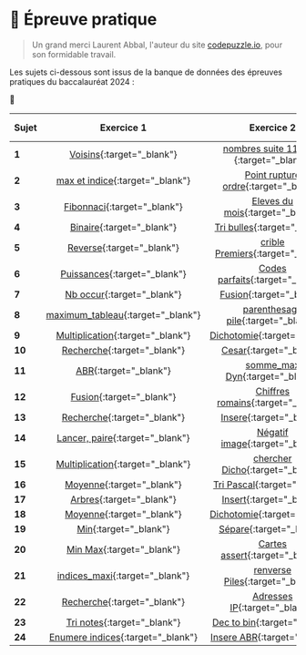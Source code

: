 # 📝 Épreuve pratique
> Un grand merci Laurent Abbal, l'auteur du site [codepuzzle.io](https://www.codepuzzle.io), pour son formidable travail.  

Les sujets ci-dessous sont issus de la banque de données des épreuves pratiques du baccalauréat 2024 :  

🎯


| Sujet | Exercice 1 | Exercice 2 | Sujet | Exercice 1 | Exercice 2 |
|:-----|:----------:|:----------:|:-----|:----------:|:----------:|
| **1**| [Voisins](https://www.codepuzzle.io/D7K5T){:target="_blank"}  | [nombres suite 11 21 ...](https://www.codepuzzle.io/DC2EL){:target="_blank"} |
| **2**| [max et indice](https://www.codepuzzle.io/DGZME){:target="_blank"}  | [Point rupture ordre](https://www.codepuzzle.io/DZU97){:target="_blank"} |
| **3**| [Fibonnaci](https://www.codepuzzle.io/D2AFM){:target="_blank"}  | [Eleves du mois](https://www.codepuzzle.io/D7ZPR){:target="_blank"} |
| **4**| [Binaire](https://www.codepuzzle.io/DVWK8){:target="_blank"}  | [Tri bulles](https://www.codepuzzle.io/DRYCA){:target="_blank"} |
| **5**| [Reverse](https://www.codepuzzle.io/DRBJV){:target="_blank"}  | [crible Premiers](https://www.codepuzzle.io/DKM6R){:target="_blank"} |
| **6**| [Puissances](https://www.codepuzzle.io/D62YJ){:target="_blank"}  | [Codes parfaits](https://www.codepuzzle.io/D9TJV){:target="_blank"} |
| **7**| [Nb occur](https://www.codepuzzle.io/DXATB){:target="_blank"}  | [Fusion](https://www.codepuzzle.io/DN9TZ){:target="_blank"} |
| **8**| [maximum_tableau](https://www.codepuzzle.io/D9ANW){:target="_blank"}  | [parenthesage pile](https://www.codepuzzle.io/D34QT){:target="_blank"} |
| **9**| [Multiplication](https://www.codepuzzle.io/DNXS5){:target="_blank"}  | [Dichotomie](https://www.codepuzzle.io/DBTF9){:target="_blank"} |
| **10**| [Recherche](https://www.codepuzzle.io/D8XZK){:target="_blank"}  | [Cesar](https://www.codepuzzle.io/DPS72){:target="_blank"} |
| **11**| [ABR](https://www.codepuzzle.io/DSFEK){:target="_blank"}  | [somme_max Dyn](https://www.codepuzzle.io/D29HK){:target="_blank"} |
| **12**| [Fusion](https://www.codepuzzle.io/DS56N){:target="_blank"}  | [Chiffres romains](https://www.codepuzzle.io/D3SZJ){:target="_blank"} |
| **13**| [Recherche](https://www.codepuzzle.io/DYWZS){:target="_blank"}  | [Insere](https://www.codepuzzle.io/DG8VH){:target="_blank"} |
| **14**| [Lancer, paire](https://www.codepuzzle.io/DY96J){:target="_blank"}  | [Négatif image](https://www.codepuzzle.io/DNGKQ){:target="_blank"} |
| **15**| [Multiplication](https://www.codepuzzle.io/DYM9Z){:target="_blank"}  | [chercher Dicho](https://www.codepuzzle.io/DVJB2){:target="_blank"} |
| **16**| [Moyenne](https://www.codepuzzle.io/D2MKJ){:target="_blank"}  | [Tri Pascal](https://www.codepuzzle.io/DJV2Q){:target="_blank"} |
| **17**| [Arbres](https://www.codepuzzle.io/DWXMF){:target="_blank"}  | [Insert](https://www.codepuzzle.io/DBTP6){:target="_blank"} |
| **18**| [Moyenne](https://www.codepuzzle.io/DBGMF){:target="_blank"}  | [Dichotomie](https://www.codepuzzle.io/DC57D){:target="_blank"} |
| **19**| [Min](https://www.codepuzzle.io/DXECS){:target="_blank"}  | [Sépare](https://www.codepuzzle.io/DV3WE){:target="_blank"} |
| **20**| [Min Max](https://www.codepuzzle.io/DJ3NG){:target="_blank"}  | [Cartes assert](https://www.codepuzzle.io/DU79Y){:target="_blank"} |
| **21**| [indices_maxi](https://www.codepuzzle.io/DPEJU){:target="_blank"}  | [renverse Piles](https://www.codepuzzle.io/D5ACH){:target="_blank"} |
| **22**| [Recherche](https://www.codepuzzle.io/D8ARM){:target="_blank"}  | [Adresses IP](https://www.codepuzzle.io/DZWL7){:target="_blank"} |
| **23**| [Tri notes](https://www.codepuzzle.io/D5K72){:target="_blank"}  | [Dec to bin](https://www.codepuzzle.io/DQH64){:target="_blank"} |
| **24**| [Enumere indices](https://www.codepuzzle.io/DN7YB){:target="_blank"}  | [Insere ABR](https://www.codepuzzle.io/DYTNH){:target="_blank"} |





<!--
- ### [Épreuve pratique niveau première - Facile (1-9)](https://notebook.basthon.fr/?from=https://raw.githubusercontent.com/abrugiere/tnsi/main/_ressources/6.1_prat11.ipynb){:target="_blank"}  

- ### [Épreuve pratique niveau première - Intermédiaire (10-17)](https://notebook.basthon.fr/?from=https://raw.githubusercontent.com/abrugiere/tnsi/main/_ressources/6.2_prat12.ipynb){:target="_blank"}  
- ### [Épreuve pratique niveau première - Confirmé (18-)](https://notebook.basthon.fr/?from=https://raw.githubusercontent.com/abrugiere/tnsi/main/_ressources/6.3_prat13.ipynb){:target="_blank"}  

- ### [Épreuve pratique niveau terminale - Facile](https://notebook.basthon.fr/?from=https://raw.githubusercontent.com/abrugiere/tnsi/main/_ressources/6.4_pratT1.ipynb){:target="_blank"}  
- ### [Épreuve pratique niveau terminale - Intermédiaire](https://notebook.basthon.fr/?from=https://raw.githubusercontent.com/abrugiere/tnsi/main/_ressources/6.5_pratT2.ipynb){:target="_blank"}  
- ### [Épreuve pratique niveau terminale - Confirmé](https://notebook.basthon.fr/?from=https://raw.githubusercontent.com/abrugiere/tnsi/main/_ressources/6.6_pratT3.ipynb){:target="_blank"}  

- ### [L'essentiel de ce qu'il faut savoir et savoir faire](https://notebook.basthon.fr/?from=https://raw.githubusercontent.com/abrugiere/tnsi/main/_ressources/6.7_essentiel.ipynb){:target="_blank"}  




-->
